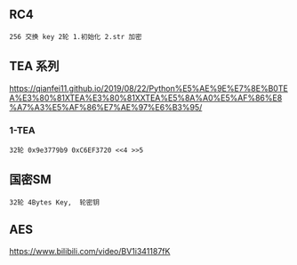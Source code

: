 ## RC4
```
256 交换 key 2轮 1.初始化 2.str 加密
```
## TEA 系列
https://qianfei11.github.io/2019/08/22/Python%E5%AE%9E%E7%8E%B0TEA%E3%80%81XTEA%E3%80%81XXTEA%E5%8A%A0%E5%AF%86%E8%A7%A3%E5%AF%86%E7%AE%97%E6%B3%95/

### 1-TEA

```
32轮 0x9e3779b9 0xC6EF3720 <<4 >>5
```
## 国密SM

```
32轮 4Bytes Key,  轮密钥
```

## AES

https://www.bilibili.com/video/BV1i341187fK